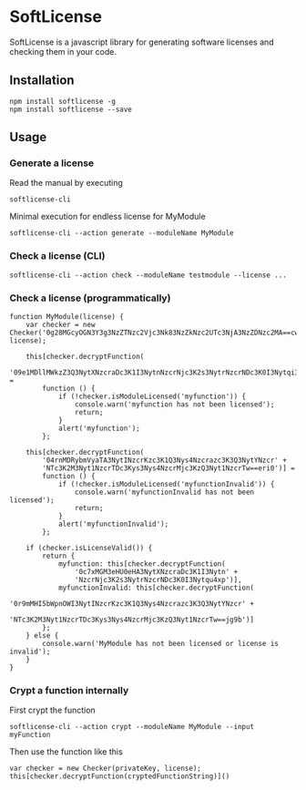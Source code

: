 # SoftLicense

SoftLicense is a javascript library for generating software licenses and checking them in your code.

## Installation
    npm install softlicense -g
    npm install softlicense --save

## Usage

### Generate a license
Read the manual by executing

    softlicense-cli

Minimal execution for endless license for MyModule

    softlicense-cli --action generate --moduleName MyModule

### Check a license (CLI)
    softlicense-cli --action check --moduleName testmodule --license ...

### Check a license (programmatically)

    function MyModule(license) {
        var checker = new Checker('0g28MGcyOGN3Y3g3NzZTNzc2Vjc3Nk83NzZkNzc2UTc3NjA3NzZDNzc2MA==cwcx', license);

        this[checker.decryptFunction(
            '09e1MDllMWkzZ3Q3NytXNzcraDc3K1I3NytnNzcrNjc3K2s3NytrNzcrNDc3K0I3Nytqi3gt')] =
            function () {
                if (!checker.isModuleLicensed('myfunction')) {
                    console.warn('myfunction has not been licensed');
                    return;
                }
                alert('myfunction');
            };

        this[checker.decryptFunction(
            '04rnMDRybmVyaTA3NytINzcrKzc3K1Q3Nys4Nzcrazc3K3Q3NytYNzcr' +
            'NTc3K2M3Nyt1NzcrTDc3Kys3Nys4NzcrMjc3KzQ3Nyt1NzcrTw==eri0')] =
            function () {
                if (!checker.isModuleLicensed('myfunctionInvalid')) {
                    console.warn('myfunctionInvalid has not been licensed');
                    return;
                }
                alert('myfunctionInvalid');
            };

        if (checker.isLicenseValid()) {
            return {
                myfunction: this[checker.decryptFunction(
                    '0c7xMGM3eHU0eHA3NytXNzcraDc3K1I3Nytn' +
                    'NzcrNjc3K2s3NytrNzcrNDc3K0I3Nytqu4xp')],
                myfunctionInvalid: this[checker.decryptFunction(
                    '0r9mMHI5bWpnOWI3NytINzcrKzc3K1Q3Nys4Nzcrazc3K3Q3NytYNzcr' +
                    'NTc3K2M3Nyt1NzcrTDc3Kys3Nys4NzcrMjc3KzQ3Nyt1NzcrTw==jg9b')]
            };
        } else {
            console.warn('MyModule has not been licensed or license is invalid');
        }
    }

### Crypt a function internally
First crypt the function

    softlicense-cli --action crypt --moduleName MyModule --input myFunction

Then use the function like this

    var checker = new Checker(privateKey, license);
    this[checker.decryptFunction(cryptedFunctionString)]()